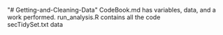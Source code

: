 "# Getting-and-Cleaning-Data" 
CodeBook.md has variables,  data, and a work  performed.
run_analysis.R contains all the code  
secTidySet.txt data
